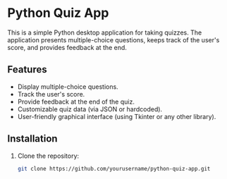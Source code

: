 # Python Quiz App

This is a simple Python desktop application for taking quizzes. The application presents multiple-choice questions, keeps track of the user's score, and provides feedback at the end.

## Features
- Display multiple-choice questions.
- Track the user's score.
- Provide feedback at the end of the quiz.
- Customizable quiz data (via JSON or hardcoded).
- User-friendly graphical interface (using Tkinter or any other library).

## Installation

1. Clone the repository:
   ```bash
   git clone https://github.com/yourusername/python-quiz-app.git

